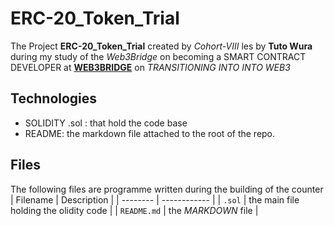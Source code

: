 # ERC-20_Token_Trial

The Project **ERC-20_Token_Trial** created by *Cohort-VIII* les by **Tuto Wura** during my study of the *Web3Bridge* on becoming a SMART CONTRACT DEVELOPER at [**WEB3BRIDGE**](https://web3bridge.com/) on *TRANSITIONING INTO INTO WEB3*

## Technologies

* SOLIDITY .sol : that hold the code base
* README: the markdown file attached to the root of the repo.

## Files

The following files are programme written during the building of the counter
| Filename | Description |
| -------- | ------------ |
| `.sol` | the main file holding the olidity code |
| `README.md` | the *MARKDOWN* file |
